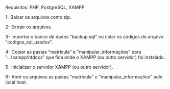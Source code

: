 Requisitos: PHP, PostgreSQL, XAMPP

1- Baixar os arquivos como zip.

2- Extrair os arquivos.

3- Importar o banco de dados "backup.sql" ou colar os códigos do arquivo "codigos_sql_usados".

4- Copiar as pastas "matricula" e "manipular_informações" para "...\xampp\htdocs" que fica onde o XAMPP (ou outro servidor) foi instalado.

5- Inicializar o servidor XAMPP (ou outro servidor).

6- Abrir os arquivos as pastas "matricula" e "manipular_informações" pelo local host.

